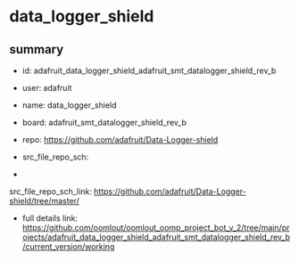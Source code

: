 # data_logger_shield
 
## summary 
* id: adafruit_data_logger_shield_adafruit_smt_datalogger_shield_rev_b
* user: adafruit
* name: data_logger_shield
* board: adafruit_smt_datalogger_shield_rev_b
* repo: https://github.com/adafruit/Data-Logger-shield



* src_file_repo_sch: 
*
 src_file_repo_sch_link: https://github.com/adafruit/Data-Logger-shield/tree/master/
* full details link: https://github.com/oomlout/oomlout_oomp_project_bot_v_2/tree/main/projects/adafruit_data_logger_shield_adafruit_smt_datalogger_shield_rev_b/current_version/working  







